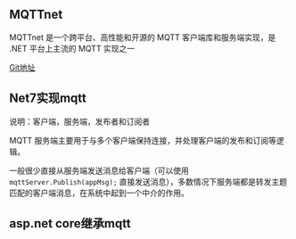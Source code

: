 ## MQTTnet

MQTTnet 是一个跨平台、高性能和开源的 MQTT 客户端库和服务端实现，是 .NET 平台上主流的 MQTT 实现之一

[Git地址](https://github.com/dotnet/MQTTnet)

## Net7实现mqtt

说明：客户端，服务端，发布者和订阅者

MQTT 服务端主要用于与多个客户端保持连接，并处理客户端的发布和订阅等逻辑。



一般很少直接从服务端发送消息给客户端（可以使用 ```mqttServer.Publish(appMsg);``` 直接发送消息），多数情况下服务端都是转发主题匹配的客户端消息，在系统中起到一个中介的作用。




## asp.net core继承mqtt

